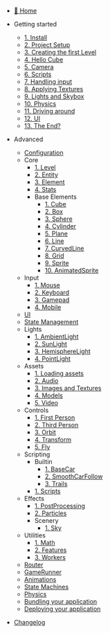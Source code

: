 - [🏡 Home](/)

- Getting started
  - [1. Install](/engine/getting-started/installing-mage-engine.md "Installing Mage Engine")
  - [2. Project Setup](/engine/getting-started/setting-up-your-project.md "Setting up your project")
  - [3. Creating the first Level](/engine/getting-started/creating-first-level.md "Creating your first level")
  - [4. Hello Cube](/engine/getting-started/hello-cube.md "Hello Cube")
  - [5. Camera](/engine/getting-started/camera.md "Camera")
  - [6. Scripts](/engine/getting-started/scripts.md "Scripts")
  - [7. Handling input](/engine/getting-started/handling-input.md "Handling Input")
  - [8. Applying Textures](/engine/getting-started/applying-textures.md "Applying textures")
  - [9. Lights and Skybox](/engine/getting-started/lights_and_skybox.md "Lights and skybox")
  - [10. Physics](/engine/getting-started/physics.md "Physics")
  - [11. Driving around](/engine/getting-started/driving_around.md "Driving around")
  - [12. UI](/engine/getting-started/ui.md "UI")
  - [13. The End?](/engine/getting-started/the_end.md "The End")
  
- Advanced
  - [Configuration](/engine/advanced/configuration.md)
  - Core
    - [1. Level](/engine/advanced/core/level.md)
    - [2. Entity](/engine/advanced/core/entity.md)
    - [3. Element](/engine/advanced/core/element.md)
    - [4. Stats](/engine/advanced/core/stats.md)
    - Base Elements
      - [1. Cube](/engine/advanced/core/base/cube.md)
      - [2. Box](/engine/advanced/core/base/box.md)
      - [3. Sphere](/engine/advanced/core/base/sphere.md)
      - [4. Cylinder](/engine/advanced/core/base/cylinder.md)
      - [5. Plane](/engine/advanced/core/base/plane.md)
      - [6. Line](/engine/advanced/core/base/line.md)
      - [7. CurvedLine](/engine/advanced/core/base/curvedline.md)
      - [8. Grid](/engine/advanced/core/base/grid.md)
      - [9. Sprite](/engine/advanced/core/base/sprite.md)
      - [10. AnimatedSprite](/engine/advanced/core/base/animatedsprite.md)
  - Input
    - [1. Mouse](/engine/advanced/input/mouse.md)
    - [2. Keyboard](/engine/advanced/input/keyboard.md)
    - [3. Gamepad](/engine/advanced/input/gamepad.md)
    - [4. Mobile](/engine/advanced/input/mobile.md)
  - [UI](/engine/advanced/ui.md)
  - [State Management](/engine/advanced/state_management.md)
  - Lights
    - [1. AmbientLight](/engine/advanced/lights/ambientlight.md)
    - [2. SunLight](/engine/advanced/lights/sunlight.md)
    - [3. HemisphereLight](/engine/advanced/lights/hemispherelight.md)
    - [4. PointLight](/engine/advanced/lights/pointlight.md)
  - Assets
    - [1. Loading assets](/engine/advanced/assets/loading.md)
    - [2. Audio](/engine/advanced/assets/audio.md)
    - [3. Images and Textures](/engine/advanced/assets/images_and_textures.md)
    - [4. Models](/engine/advanced/assets/models.md)
    - [5. Video](/engine/advanced/assets/video.md)
  - Controls
    - [1. First Person](/engine/advanced/controls/first.md)
    - [2. Third Person](/engine/advanced/controls/third.md)
    - [3. Orbit](/engine/advanced/controls/orbit.md)
    - [4. Transform](/engine/advanced/controls/transform.md)
    - [5. Fly](/engine/advanced/controls/fly.md)
  - Scripting
    - Builtin
      - [1. BaseCar](/engine/advanced/scripting/builtin/basecar.md)
      - [2. SmoothCarFollow](/engine/advanced/scripting/builtin/smoothcarfollow.md)
      - [3. Trails](/engine/advanced/scripting/builtin/trails.md)
    - [1. Scripts](/engine/advanced/scripting/scripts.md)
  - Effects
    - [1. PostProcessing](/engine/advanced/effects/postprocessing.md)
    - [2. Particles](/engine/advanced/effects/particles.md)
    - Scenery
      - [1. Sky](/engine/advanced/effects/scenery/sky.md)
  - Utilities
    - [1. Math](/engine/utilities/math.md)
    - [2. Features](/engine/utilities/features.md)
    - [3. Workers](/engine/utilities/workers.md)
  - [Router](/engine/advanced/router.md)
  - [GameRunner](/engine/advanced/gamerunner.md)
  - [Animations](/engine/advanced/animations.md)
  - [State Machines](/engine/advanced/state_machines.md)
  - [Physics](/engine/advanced/physics.md)
  - [Bundling your application](/engine/advanced/bundling.md "Bundling your application")
  - [Deploying your application](/engine/advanced/deploy.md "Deploying your application")

- [Changelog](/engine/changelog.md)